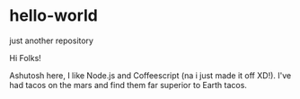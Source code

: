 # hello-world
just another repository

Hi Folks!

Ashutosh here, I like Node.js and Coffeescript (na i just made it off XD!).
I've had tacos on the mars and find them far superior to Earth tacos.

